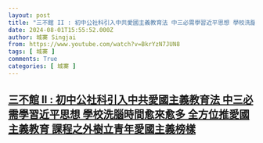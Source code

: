 ```yaml
---
layout: post
title: "三不館 II : 初中公社科引入中共愛國主義教育法 中三必需學習近平思想 學校洗腦時間愈來愈多 全方位推愛國主義教育 課程之外樹立青年愛國主義榜樣"
date: 2024-08-01T15:55:52.000Z
author: 城寨 Singjai
from: https://www.youtube.com/watch?v=BkrYzN7JUN8
tags: [ 城寨 ]
comments: True
categories: [ 城寨 ]
---
```

<!--1722527752000-->
[三不館 II : 初中公社科引入中共愛國主義教育法 中三必需學習近平思想 學校洗腦時間愈來愈多 全方位推愛國主義教育 課程之外樹立青年愛國主義榜樣](https://www.youtube.com/watch?v=BkrYzN7JUN8)
------

<div>

</div>
